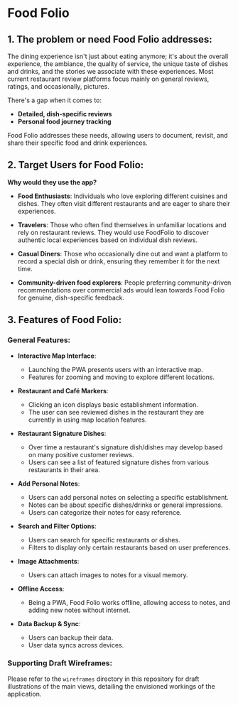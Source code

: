 # Food Folio

## 1. The problem or need Food Folio addresses:
The dining experience isn't just about eating anymore; it's about the overall experience, the ambiance, the quality of service, the unique taste of dishes and drinks, and the stories we associate with these experiences. Most current restaurant review platforms focus mainly on general reviews, ratings, and occasionally, pictures.

There's a gap when it comes to:
- **Detailed, dish-specific reviews**
- **Personal food journey tracking**

Food Folio addresses these needs, allowing users to document, revisit, and share their specific food and drink experiences.

## 2. Target Users for Food Folio:
**Why would they use the app?**

- **Food Enthusiasts**: Individuals who love exploring different cuisines and dishes. They often visit different restaurants and are eager to share their experiences.

- **Travelers**: Those who often find themselves in unfamiliar locations and rely on restaurant reviews. They would use FoodFolio to discover authentic local experiences based on individual dish reviews.

- **Casual Diners**: Those who occasionally dine out and want a platform to record a special dish or drink, ensuring they remember it for the next time.

- **Community-driven food explorers**: People preferring community-driven recommendations over commercial ads would lean towards Food Folio for genuine, dish-specific feedback.

## 3. Features of Food Folio:

### General Features:

- **Interactive Map Interface**:
  - Launching the PWA presents users with an interactive map.
  - Features for zooming and moving to explore different locations.

- **Restaurant and Café Markers**:
  - Clicking an icon displays basic establishment information.
  - The user can see reviewed dishes in the restaurant they are currently in using map location features.
 
- **Restaurant Signature Dishes**:
  - Over time a restaurant's signature dish/dishes may develop based on many positive customer reviews.
  - Users can see a list of featured signature dishes from various restaurants in their area.

- **Add Personal Notes**:
  - Users can add personal notes on selecting a specific establishment.
  - Notes can be about specific dishes/drinks or general impressions.
  - Users can categorize their notes for easy reference.

- **Search and Filter Options**:
  - Users can search for specific restaurants or dishes.
  - Filters to display only certain restaurants based on user preferences.

- **Image Attachments**:
  - Users can attach images to notes for a visual memory.

- **Offline Access**:
  - Being a PWA, Food Folio works offline, allowing access to notes, and adding new notes without internet.

- **Data Backup & Sync**:
  - Users can backup their data.
  - User data syncs across devices.

### Supporting Draft Wireframes:
Please refer to the `wireframes` directory in this repository for draft illustrations of the main views, detailing the envisioned workings of the application.
